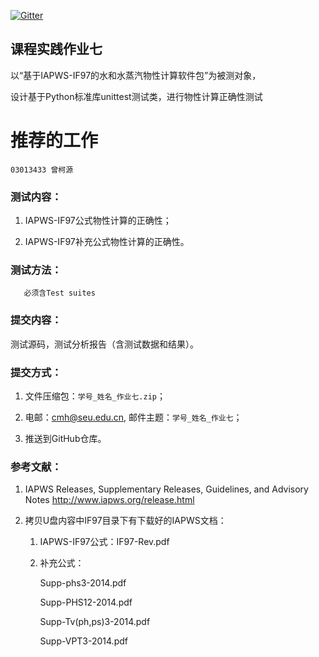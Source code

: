 
[![Gitter](https://badges.gitter.im/Py03013052/Students2016.svg)](https://gitter.im/Py03013052/Students2016?utm_source=badge&utm_medium=badge&utm_campaign=pr-badge)


## 课程实践作业七

以“基于IAPWS-IF97的水和水蒸汽物性计算软件包”为被测对象，
     
   设计基于Python标准库unittest测试类，进行物性计算正确性测试

# 推荐的工作
      
	03013433 曾柯源  
    
### 测试内容：
1.	IAPWS-IF97公式物性计算的正确性；

2.	IAPWS-IF97补充公式物性计算的正确性。

### 测试方法：
       必须含Test suites

### 提交内容：

测试源码，测试分析报告（含测试数据和结果）。

### 提交方式：

1. 文件压缩包：`学号_姓名_作业七.zip`；

2. 电邮：cmh@seu.edu.cn, 邮件主题：`学号_姓名_作业七`；

3. 推送到GitHub仓库。

### 参考文献： 

1. IAPWS Releases, Supplementary Releases, Guidelines, and Advisory Notes
     http://www.iapws.org/release.html
     
2. 拷贝U盘内容中IF97目录下有下载好的IAPWS文档：

    1. IAPWS-IF97公式：IF97-Rev.pdf

    2. 补充公式：

        Supp-phs3-2014.pdf

        Supp-PHS12-2014.pdf

        Supp-Tv(ph,ps)3-2014.pdf

        Supp-VPT3-2014.pdf
